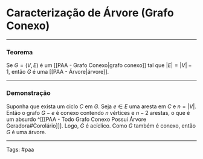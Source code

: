
# Caracterização de Árvore (Grafo Conexo)

---

### Teorema

Se $G=(V,E)$ é um [[PAA - Grafo Conexo|grafo conexo]] tal que $|E| = |V| - 1$, então $G$ é uma [[PAA - Árvore|árvore]].

---

### Demonstração

Suponha que exista um ciclo $C$ em $G$. Seja $e \in E$ uma aresta em $C$ e $n=|V|$. Então o grafo $G-e$ é conexo contendo $n$ vértices e $n-2$ arestas, o que é um absurdo ^[[[PAA - Todo Grafo Conexo Possui Árvore Geradora#Corolário]]]. Logo, $G$ é acíclico. Como $G$ também é conexo, então $G$ é uma árvore.


---

Tags: #paa

